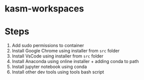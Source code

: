 # kasm-workspaces

# Steps

1. Add sudo permissions to container
2. Install Google Chrome using installer from `src` folder
3. Install VsCode using installer from `src` folder
4. Install Anaconda using online installer + adding conda to path
5. Install jupyter notebook using conda
6. Install other dev tools using tools bash script
